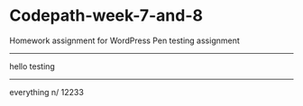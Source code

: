 # Codepath-week-7-and-8
Homework assignment for WordPress Pen testing assignment
<hr>
hello testing
<hr>
everything n/
12233
